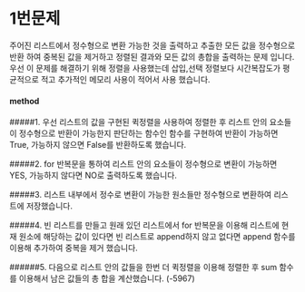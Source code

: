 # 1번문제
주어진 리스트에서 정수형으로 변환 가능한 것을 출력하고 추출한 모든 값을 정수형으로 반환 하여 중복된 값을 제거하고 정렬된 결과와 모든 값의 총합을 출력하는 문제 입니다.
우선 이 문제를 해결하기 위해 정렬을 사용했는데 삽입,선택 정렬보다 시간복잡도가 평균적으로 적고 추가적인 메모리 사용이 적어서 사용 했습니다.
#### method
#####1. 
우선 리스트의 값을 구현된 퀵정렬을 사용하여 정렬한 후 리스트 안의 요소들이 정수형으로 반환이 가능한지 판단하는 함수인 함수를 구현하여 반환이 가능하면 True, 가능하지 않으면 False를 반환하도록 했습니다.

#####2.
for 반복문을 통하여 리스트 안의 요소들이 정수형으로 변환이 가능하면 YES, 가능하지 않다면 NO로 출력하도록 했습니다.

#####3.
리스트 내부에서 정수로 변환이 가능한 원소들만 정수형으로 변환하여 리스트에 저장했습니다.

#####4.
빈 리스트를 만들고 원래 있던 리스트에서 for 반복문을 이용해 리스트에 현재 원소에 해당하는 값이 있다면 빈 리스트로 append하지 않고 없다면 append 함수를 이용해 추가하여 중복을 제거 했습니다.

######5.
다음으로 리스트 안의 값들을 한번 더 퀵정렬을 이용해 정렬한 후 sum 함수를 이용해서 남은 값들의 총 합을 계산했습니다. 
(-5967)


